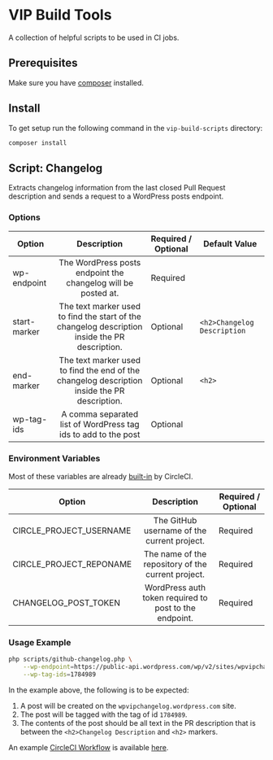 # VIP Build Tools

A collection of helpful scripts to be used in CI jobs.

## Prerequisites

Make sure you have [composer](https://getcomposer.org/) installed.

## Install

To get setup run the following command in the `vip-build-scripts` directory:

```bash
composer install 
```

## Script: Changelog

Extracts changelog information from the last closed Pull Request description and sends a request to a WordPress posts endpoint.

### Options

| Option       | Description                                                                                    | Required / Optional | Default Value               |
| -------------|:----------------------------------------------------------------------------------------------:|---------------------| --------------------------- |
| wp-endpoint  | The WordPress posts endpoint the changelog will be posted at.                                  | Required            |                             |
| start-marker | The text marker used to find the start of the changelog description inside the PR description. | Optional            | `<h2>Changelog Description` |
| end-marker   | The text marker used to find the end of the changelog description inside the PR description.   | Optional            | `<h2>`                      |
| wp-tag-ids   | A comma separated list of WordPress tag ids to add to the post                                 | Optional            |                             |

### Environment Variables

Most of these variables are already [built-in](https://circleci.com/docs/2.0/env-vars/#built-in-environment-variables) by CircleCI.

| Option                  | Description                                            | Required / Optional |
| ----------------------- |:------------------------------------------------------:|---------------------| 
| CIRCLE_PROJECT_USERNAME | The GitHub username of the current project.            | Required            |
| CIRCLE_PROJECT_REPONAME | The name of the repository of the current project.     | Required            |
| CHANGELOG_POST_TOKEN    | WordPress auth token required to post to the endpoint. | Required            |

### Usage Example

```bash
php scripts/github-changelog.php \
    --wp-endpoint=https://public-api.wordpress.com/wp/v2/sites/wpvipchangelog.wordpress.com/posts \
    --wp-tag-ids=1784989
```

In the example above, the following is to be expected:
1. A post will be created on the `wpvipchangelog.wordpress.com` site.
2. The post will be tagged with the tag of id `1784989`.
3. The contents of the post should be all text in the PR description that is between the `<h2>Changelog Description` and `<h2>` markers.

An example [CircleCI Workflow](https://circleci.com/docs/2.0/workflows/) is available [here](/examples/changelog-circleci-config.yml).